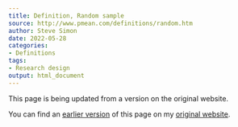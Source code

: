 ```yaml
---
title: Definition, Random sample
source: http://www.pmean.com/definitions/random.htm
author: Steve Simon
date: 2022-05-28
categories:
- Definitions
tags:
- Research design
output: html_document
---
```


This page is being updated from a version on the original website.

<!---More--->

You can find an [earlier version][sim1] of this page on my [original website][sim2].

[sim1]: http://www.pmean.com/definitions/random.htm
[sim2]: http://www.pmean.com/original_site.html
